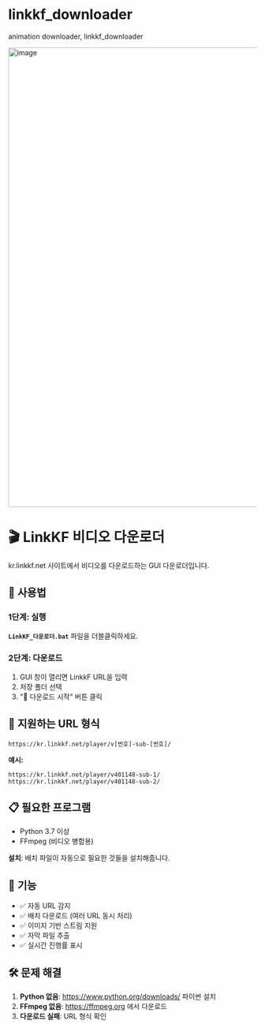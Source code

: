 # linkkf_downloader
animation downloader, linkkf_downloader

<img width="952" height="932" alt="image" src="https://github.com/user-attachments/assets/341054df-b27a-469b-a24f-22f496e7bce3" />


# 🎬 LinkKF 비디오 다운로더
kr.linkkf.net 사이트에서 비디오를 다운로드하는 GUI 다운로더입니다.

## 🚀 사용법

### 1단계: 실행
**`LinkKF_다운로더.bat`** 파일을 더블클릭하세요.

### 2단계: 다운로드
1. GUI 창이 열리면 LinkkF URL을 입력
2. 저장 폴더 선택
3. "🚀 다운로드 시작" 버튼 클릭

## 📝 지원하는 URL 형식
```
https://kr.linkkf.net/player/v[번호]-sub-[번호]/
```

**예시:**
```
https://kr.linkkf.net/player/v401148-sub-1/
https://kr.linkkf.net/player/v401148-sub-2/
```

## 📋 필요한 프로그램
- Python 3.7 이상
- FFmpeg (비디오 병합용)

**설치**: 배치 파일이 자동으로 필요한 것들을 설치해줍니다.

## 🎯 기능
- ✅ 자동 URL 감지
- ✅ 배치 다운로드 (여러 URL 동시 처리)  
- ✅ 이미지 기반 스트림 지원
- ✅ 자막 파일 추출
- ✅ 실시간 진행률 표시

## 🛠️ 문제 해결
1. **Python 없음**: https://www.python.org/downloads/ 파이썬 설치
2. **FFmpeg 없음**: https://ffmpeg.org 에서 다운로드
3. **다운로드 실패**: URL 형식 확인
